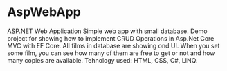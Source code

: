 # AspWebApp
ASP.NET Web Application
Simple web app with small database.
Demo project for showing how to implement CRUD Operations in Asp.Net Core MVC with EF Core.
All films in database are showing ond UI.
When you set some film, you can see how many of them are free to get or not and how many copies are available.
Tehnology used: HTML, CSS, C#, LINQ.
